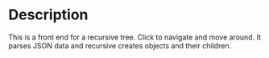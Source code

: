 # Description
This is a front end for a recursive tree. Click to navigate and move around.
It parses JSON data and recursive creates objects and their children.